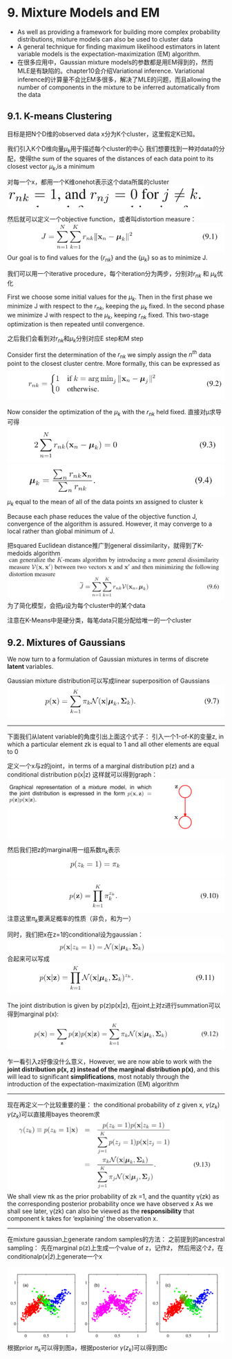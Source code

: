 # 9. Mixture Models and EM

* As well as providing a framework for building more complex probability distributions, mixture models can also be used to cluster data
* A general technique for finding maximum likelihood estimators in latent variable models is the expectation-maximization (EM) algorithm. 
* 在很多应用中，Gaussian mixture models的参数都是用EM得到的，然而MLE是有缺陷的。chapter10会介绍Variational inference. Variational inference的计算量不会比EM多很多，解决了MLE的问题，而且allowing the number of components in the mixture to be inferred automatically from the data

## 9.1. K-means Clustering
目标是把N个D维的observed data x分为K个cluster，这里假定K已知。

我们引入K个D维向量$\mu_k$用于描述每个cluster的中心
我们想要找到一种对data的分配，使得the sum of the squares of the distances of each data point to its closest vector $\mu_k$,is a minimum

对每一个x，都用一个K维onehot表示这个data所属的cluster
![](Pasted%20image%2020210428160037.png)

然后就可以定义一个objective function，或者叫distortion measure：
![](Pasted%20image%2020210428160158.png)
Our goal is to find values for the $\{r_{nk}\}$ and the $\{\mu_{k}\}$ so as to minimize J.

我们可以用一个iterative procedure，每个iteration分为两步，分别对$r_{nk}$ 和 $\mu_{k}$优化

First we choose some initial values for the $\mu_{k}$. 
Then in the first phase we minimize J with respect to the $r_{nk}$, keeping the $\mu_{k}$ fixed. 
In the second phase we minimize J with respect to the $\mu_{k}$, keeping $r_{nk}$ fixed. 
This two-stage optimization is then repeated until convergence. 

之后我们会看到对$r_{nk}$和$\mu_{k}$分别对应E step和M step

Consider first the determination of the $r_{nk}$
we simply assign the $n^{th}$ data point to the closest cluster centre. More formally, this can be expressed as
![](Pasted%20image%2020210428161251.png)

Now consider the optimization of the $\mu_{k}$ with the $r_{nk}$ held fixed.
直接对μ求导可得
![](Pasted%20image%2020210428161415.png)
![](Pasted%20image%2020210428161427.png)
$\mu_{k}$ equal to the mean of all of the data points xn assigned to cluster k

Because each phase reduces the value of the objective function J, convergence of the algorithm is assured. However, it may converge to a local rather than global minimum of J.


把squared Euclidean distance推广到general dissimilarity，就得到了K-medoids algorithm
![](Pasted%20image%2020210428162647.png)
为了简化模型，会把$\mu$设为每个cluster中的某个data

注意在K-Means中是硬分类，每笔data只能分配给唯一的一个cluster


## 9.2. Mixtures of Gaussians

We now turn to a formulation of Gaussian mixtures in terms of discrete **latent** variables.

Gaussian mixture distribution可以写成linear superposition of Gaussians
![](Pasted%20image%2020210428170711.png)

***

下面我们从latent variable的角度引出上面这个式子：
引入一个1-of-K的变量$\mathrm{z}$, in which a particular element zk is equal to 1 and all other elements are equal to 0

定义一个x与z的joint，in terms of a marginal distribution p(z) and a conditional distribution p(x|z)
这样就可以得到graph：
![](Pasted%20image%2020210428220840.png)

然后我们把z的marginal用一组系数$\pi_k$表示
![](Pasted%20image%2020210428221026.png)
![](Pasted%20image%2020210428221040.png)
注意这里$\pi_k$要满足概率的性质（非负，和为一）

同时，我们把x在z=1的conditional设为gaussian：
![](Pasted%20image%2020210428221635.png)
合起来可以写成
![](Pasted%20image%2020210428221711.png)

The joint distribution is given by p(z)p(x|z), 
在joint上对z进行summation可以得到marginal p(x):
![](Pasted%20image%2020210428221858.png)

乍一看引入z好像没什么意义，However, we are now able to work with the **joint distribution p(x, z) instead of the marginal distribution p(x)**, and this will lead to significant **simplifications**, most notably through the introduction of the expectation-maximization (EM) algorithm

***

现在再定义一个比较重要的量：
the conditional probability of z given x, $\gamma(z_k)$
$\gamma(z_k)$可以直接用bayes theorem求
![](Pasted%20image%2020210428222852.png)
We shall view πk as the prior probability of zk =1, and the quantity γ(zk) as the corresponding posterior probability once we have observed x
As we shall see later, γ(zk) can also be viewed as the **responsibility** that component k takes for ‘explaining’ the observation x.
***
在mixture gaussian上generate random samples的方法：
之前提到的ancestral sampling：
先在marginal p(z)上生成一个value of z，记作$\hat{z}$，
然后用这个$\hat{z}$，在conditional$p(x|\hat{z})$上generate一个x

![](Pasted%20image%2020210428225623.png)
根据prior $\pi_k$可以得到图a，根据posterior $\gamma(z_k)$可以得到图c

